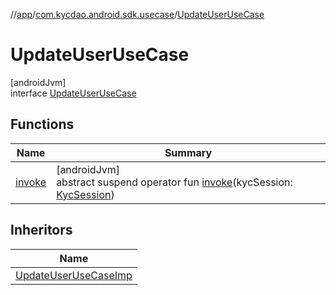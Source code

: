 //[app](../../../index.md)/[com.kycdao.android.sdk.usecase](../index.md)/[UpdateUserUseCase](index.md)

# UpdateUserUseCase

[androidJvm]\
interface [UpdateUserUseCase](index.md)

## Functions

| Name | Summary |
|---|---|
| [invoke](invoke.md) | [androidJvm]<br>abstract suspend operator fun [invoke](invoke.md)(kycSession: [KycSession](../../com.kycdao.android.sdk.model/-kyc-session/index.md)) |

## Inheritors

| Name |
|---|
| [UpdateUserUseCaseImp](../-update-user-use-case-imp/index.md) |
